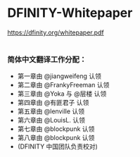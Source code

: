 # DFINITY-Whitepaper

https://dfinity.org/whitepaper.pdf
<br>
<br>
### 简体中文翻译工作分配：
- 第一章由 @jiangweifeng 认领
- 第二章由 @FrankyFreeman 认领
- 第三章由 @Yoka 与 @层楼 认领
- 第四章由 @有匪君子 认领
- 第五章由 @lenville 认领
- 第六章由 @LouisL. 认领
- 第七章由 @blockpunk 认领
- 第八章由 @blockpunk 认领
- (DFINITY 中国团队负责校对)

